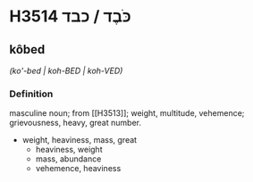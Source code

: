 # H3514 כֹּבֶד / כבד

## kôbed

_(ko'-bed | koh-BED | koh-VED)_

### Definition

masculine noun; from [[H3513]]; weight, multitude, vehemence; grievousness, heavy, great number.

- weight, heaviness, mass, great
    - heaviness, weight
    - mass, abundance
    - vehemence, heaviness
